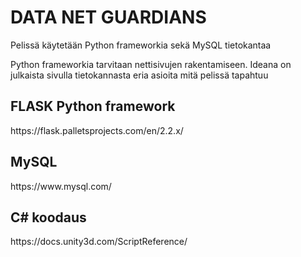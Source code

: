 
<h1>DATA NET GUARDIANS</h1>
<p>Pelissä käytetään Python frameworkia sekä MySQL tietokantaa</p>
<p>Python frameworkia tarvitaan nettisivujen rakentamiseen. Ideana on julkaista sivulla tietokannasta eria asioita mitä pelissä tapahtuu</p>
<h2>FLASK Python framework</h2>
https://flask.palletsprojects.com/en/2.2.x/

<h2>MySQL</h2>
https://www.mysql.com/

<h2>C# koodaus</h2>
https://docs.unity3d.com/ScriptReference/
